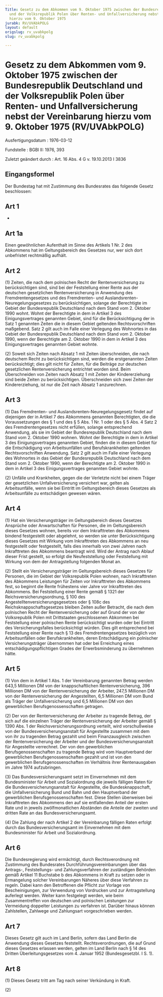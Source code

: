 ```yaml
---
Title: Gesetz zu dem Abkommen vom 9. Oktober 1975 zwischen der Bundesrepublik Deutschland
  und der Volksrepublik Polen über Renten- und Unfallversicherung nebst der Vereinbarung
  hierzu vom 9. Oktober 1975
jurabk: RV/UVAbkPOLG
layout: default
origslug: rv_uvabkpolg
slug: rv_uvabkpolg

---
```


# Gesetz zu dem Abkommen vom 9. Oktober 1975 zwischen der Bundesrepublik Deutschland und der Volksrepublik Polen über Renten- und Unfallversicherung nebst der Vereinbarung hierzu vom 9. Oktober 1975 (RV/UVAbkPOLG)

Ausfertigungsdatum
:   1976-03-12

Fundstelle
:   BGBl II: 1976, 393

Zuletzt geändert durch
:   Art. 16 Abs. 4 G v. 19.10.2013 I 3836


## Eingangsformel

Der Bundestag hat mit Zustimmung des Bundesrates das folgende Gesetz
beschlossen:


## Art 1

-


## Art 1a

Einen gewöhnlichen Aufenthalt im Sinne des Artikels 1 Nr. 2 des
Abkommens hat im Geltungsbereich des Gesetzes nur, wer sich dort
unbefristet rechtmäßig aufhält.


## Art 2

(1) Zeiten, die nach dem polnischen Recht der Rentenversicherung zu
berücksichtigen sind, sind bei der Feststellung einer Rente aus der
deutschen gesetzlichen Rentenversicherung in Anwendung des
Fremdrentengesetzes und des Fremdrenten- und Auslandsrenten-
Neuregelungsgesetzes zu berücksichtigen, solange der Berechtigte im
Gebiet der Bundesrepublik Deutschland nach dem Stand vom 2. Oktober
1990 wohnt. Wohnt der Berechtigte in dem in Artikel 3 des
Einigungsvertrages genannten Gebiet, sind für die Berücksichtigung der
in Satz 1 genannten Zeiten die in diesem Gebiet geltenden
Rechtsvorschriften maßgebend. Satz 2 gilt auch im Falle einer
Verlegung des Wohnortes in das Gebiet der Bundesrepublik Deutschland
nach dem Stand vom 2. Oktober 1990, wenn der Berechtigte am 2. Oktober
1990 in dem in Artikel 3 des Einigungsvertrages genannten Gebiet
wohnte.

(2) Soweit sich Zeiten nach Absatz 1 mit Zeiten überschneiden, die
nach deutschem Recht zu berücksichtigen sind, werden die erstgenannten
Zeiten berücksichtigt; dies gilt nicht für Zeiten, für die Beiträge
zur deutschen gesetzlichen Rentenversicherung entrichtet worden sind.
Beim Überschneiden von Zeiten nach Absatz 1 mit Zeiten der
Kindererziehung sind beide Zeiten zu berücksichtigen. Überschneiden
sich zwei Zeiten der Kindererziehung, ist nur die Zeit nach Absatz 1
anzurechnen.


## Art 3

(1) Das Fremdrenten- und Auslandsrenten-Neuregelungsgesetz findet auf
diejenigen der in Artikel 7 des Abkommens genannten Berechtigten, die
die Voraussetzungen des § 1 und des § 5 Abs. 1 Nr. 1 oder des § 5 Abs.
4 Satz 2 des Fremdrentengesetzes nicht erfüllen, solange entsprechend
Anwendung, als sie im Gebiet der Bundesrepublik Deutschland nach dem
Stand vom 2. Oktober 1990 wohnen. Wohnt der Berechtigte in dem in
Artikel 3 des Einigungsvertrages genannten Gebiet, finden die in
diesem Gebiet für die Entschädigung von Arbeitsunfällen und
Berufskrankheiten geltenden Rechtsvorschriften Anwendung. Satz 2 gilt
auch im Falle einer Verlegung des Wohnortes in das Gebiet der
Bundesrepublik Deutschland nach dem Stand vom 2. Oktober 1990, wenn
der Berechtigte am 2. Oktober 1990 in dem in Artikel 3 des
Einigungsvertrages genannten Gebiet wohnte.

(2) Unfälle und Krankheiten, gegen die der Verletzte nicht bei einem
Träger der gesetzlichen Unfallversicherung versichert war, gelten als
Arbeitsunfälle, wenn sie bei Eintritt im Geltungsbereich dieses
Gesetzes als Arbeitsunfälle zu entschädigen gewesen wären.


## Art 4

(1) Hat ein Versicherungsträger im Geltungsbereich dieses Gesetzes
Ansprüche oder Anwartschaften für Personen, die im Geltungsbereich
dieses Gesetzes wohnen, bereits vor dem Inkrafttreten des Abkommens
bindend festgestellt oder abgelehnt, so werden sie unter
Berücksichtigung dieses Gesetzes mit Wirkung vom Inkrafttreten des
Abkommens an neu festgestellt oder festgestellt, falls dies innerhalb
von zwei Jahren nach Inkrafttreten des Abkommens beantragt wird. Wird
der Antrag nach Ablauf dieser Frist gestellt, so erfolgt die
Neufeststellung oder Feststellung mit Wirkung von dem der
Antragstellung folgenden Monat an.

(2) Stellt ein Versicherungsträger im Geltungsbereich dieses Gesetzes
für Personen, die im Gebiet der Volksrepublik Polen wohnen, nach
Inkrafttreten des Abkommens Leistungen für Zeiten vor Inkrafttreten
des Abkommens fest, so beginnt die Rente frühestens vier Jahre vor
Inkrafttreten des Abkommens. Bei Feststellung einer Rente gemäß § 1321
der Reichsversicherungsordnung, § 100 des
Angestelltenversicherungsgesetzes oder § 108c des
Reichsknappschaftsgesetzes bleiben Zeiten außer Betracht, die nach dem
polnischen Recht der Rentenversicherung oder auf Grund der von der
Volksrepublik Polen mit Drittstaaten geschlossenen Abkommen bei
Feststellung einer polnischen Rente berücksichtigt wurden oder bei
Eintritt des Versicherungsfalles berücksichtigt würden. Dies gilt
entsprechend bei Feststellung einer Rente nach § 13 des
Fremdrentengesetzes bezüglich von Arbeitsunfällen oder
Berufskrankheiten, deren Entschädigung ein polnischer
Versicherungsträger übernommen hat oder bei Erreichung eines
entschädigungspflichtigen Grades der Erwerbsminderung zu übernehmen
hätte.


## Art 5

(1) Von dem in Artikel 1 Abs. 1 der Vereinbarung genannten Betrag
werden
643,5 Millionen DM von der knappschaftlichen Rentenversicherung,
396 Millionen DM von der Rentenversicherung der Arbeiter,
247,5 Millionen DM von der Rentenversicherung der Angestellten,
6,5 Millionen DM vom Bund als Träger der Unfallversicherung und
6,5 Millionen DM von den gewerblichen Berufsgenossenschaften
getragen.

(2) Der von der Rentenversicherung der Arbeiter zu tragende Betrag,
der sich auf die einzelnen Träger der Rentenversicherung der Arbeiter
gemäß § 1390 Abs. 1 der Reichsversicherungsordnung verteilt, wird
vorschußweise von der Bundesversicherungsanstalt für Angestellte
zusammen mit dem von ihr zu tragenden Betrag gezahlt und beim
Finanzausgleich zwischen der Rentenversicherung der Arbeiter und der
Bundesversicherungsanstalt für Angestellte verrechnet. Der von den
gewerblichen Berufsgenossenschaften zu tragende Betrag wird vom
Hauptverband der gewerblichen Berufsgenossenschaften gezahlt und ist
von den gewerblichen Berufsgenossenschaften im Verhältnis ihrer
Rentenausgaben im Jahre 1974 aufzubringen.

(3) Das Bundesversicherungsamt setzt im Einvernehmen mit dem
Bundesminister für Arbeit und Sozialordnung die jeweils fälligen Raten
für die Bundesversicherungsanstalt für Angestellte, die
Bundesknappschaft, die Unfallversicherung Bund und Bahn und den
Hauptverband der gewerblichen Berufsgenossenschaften fest. Diese
Stellen überweisen bei Inkrafttreten des Abkommens den auf sie
entfallenden Anteil der ersten Rate und in jeweils zwölfmonatlichen
Abständen die Anteile der zweiten und dritten Rate an das
Bundesversicherungsamt.

(4) Die Zahlung der nach Artikel 2 der Vereinbarung fälligen Raten
erfolgt durch das Bundesversicherungsamt im Einvernehmen mit dem
Bundesminister für Arbeit und Sozialordnung.


## Art 6

Die Bundesregierung wird ermächtigt, durch Rechtsverordnung mit
Zustimmung des Bundesrates Durchführungsvereinbarungen über das
Antrags-, Feststellungs- und Zahlungsverfahren der zuständigen
Behörden gemäß Artikel 11 Buchstabe b des Abkommens in Kraft zu setzen
oder in Ermangelung solcher Vereinbarungen Näheres über diese
Verfahren zu regeln. Dabei kann den Betroffenen die Pflicht zur
Vorlage von Bescheinigungen, zur Verwendung von Vordrucken und zur
Antragstellung auferlegt werden. Weiter kann festgelegt werden, wie
beim Zusammentreffen von deutschen und polnischen Leistungen zur
Vermeidung doppelter Leistungen zu verfahren ist. Darüber hinaus
können Zahlstellen, Zahlwege und Zahlungsart vorgeschrieben werden.


## Art 7

Dieses Gesetz gilt auch im Land Berlin, sofern das Land Berlin die
Anwendung dieses Gesetzes feststellt. Rechtsverordnungen, die auf
Grund dieses Gesetzes erlassen werden, gelten im Land Berlin nach § 14
des Dritten Überleitungsgesetzes vom 4. Januar 1952 (Bundesgesetzbl. I
S. 1).


## Art 8

(1) Dieses Gesetz tritt am Tag nach seiner Verkündung in Kraft.

(2)

